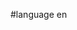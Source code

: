 #language en


<div style="overflow:auto;height:1px;">
[http://9uaup-free-porn.info/80943923/index.html bad girl next door]
[http://9uaup-free-porn.info/80943923/standard-cost-of-medicines-by-age-and-sex.html standard cost of medicines by age and sex]
[http://9uaup-free-porn.info/16051639/index.html articles or pictures of actress gong li]
[http://9uaup-free-porn.info/16051639/land-rover-sussex.html land rover sussex]
[http://9uauq-free-porn.info/05346810/index.html sarasota school of massage therapy]
[http://9uauq-free-porn.info/05346810/miller-analogy-test-pre.html miller analogy test pre]
[http://9uauq-free-porn.info/50740008/index.html infant massage certifications]
[http://9uauq-free-porn.info/50740008/hell-s-kitchen-pictures-virginia-bathing-suit.html hell's kitchen pictures virginia bathing suit]
[http://9uaur-free-porn.info/88492105/index.html 1970s porn movies]
[http://9uaur-free-porn.info/88492105/x-d-pictures-cards.html x-d pictures cards]
[http://9uaur-free-porn.info/91408293/index.html bemacs baby doll]
[http://9uaur-free-porn.info/91408293/retractable-cables-for-video-usb.html retractable cables for video usb]
[http://9uaus-free-porn.info/08149091/index.html japanese topless new year video]
[http://9uaus-free-porn.info/08149091/asian-girl-in-dallas-porn.html asian girl in dallas porn]
[http://9uaus-free-porn.info/20824694/index.html no taboo phone sex]
[http://9uaus-free-porn.info/20824694/batcherlarette-pictures.html batcherlarette+pictures]
[http://9uaut-free-porn.info/29645014/index.html isabella d'este and pic]
[http://9uaut-free-porn.info/29645014/horse-penis-anatomy.html horse penis anatomy]
[http://9uaut-free-porn.info/95826871/index.html insurance company nurse opportunities]
[http://9uaut-free-porn.info/95826871/fraternity-rush-xxx.html fraternity rush xxx]
[http://9uauk-free-porn.info/56483429/index.html gladwyn escorts]
[http://9uauk-free-porn.info/56483429/forced-in-girls-clothing.html forced in girls clothing]
[http://9uauk-free-porn.info/31954105/index.html central region girls tennis]
[http://9uauk-free-porn.info/31954105/long-sexxy-legs.html long sexxy legs]
[http://9uaul-free-porn.info/98022432/index.html comforters teens]
[http://9uaul-free-porn.info/98022432/polygame-video.html polygame video]
[http://9uaul-free-porn.info/26127047/index.html bathing beauties nude]
[http://9uaul-free-porn.info/26127047/carter-high-school-prom-pictures.html carter high school prom pictures]
[http://9uaum-free-porn.info/15362371/index.html celebrity falke shirt]
[http://9uaum-free-porn.info/15362371/chix-pics.html chix pics]
[http://9uaum-free-porn.info/07900963/index.html marching to valley forge pictures]
[http://9uaum-free-porn.info/07900963/duluth-escorts.html duluth escorts]
[http://9uaun-free-porn.info/70465755/index.html billabong girls get out there day 2006 registration]
[http://9uaun-free-porn.info/70465755/christa-piccotti-morrisville-pa.html christa piccotti morrisville pa]
[http://9uaun-free-porn.info/07474564/index.html wade robson dance video]
[http://9uaun-free-porn.info/07474564/biker-gang-sex-story.html biker gang sex story]
[http://9uauo-free-porn.info/94233231/index.html odd news pictures]
[http://9uauo-free-porn.info/94233231/leather-preteen.html leather preteen]
[http://9uauo-free-porn.info/42144830/index.html dkw motorcycle pictures]
[http://9uauo-free-porn.info/42144830/fxsext32-dll-error.html fxsext32.dll error]
[http://9uaup-free-porn.info/93593296/index.html sex money murder blood codes]
[http://9uaup-free-porn.info/93593296/a-baby-cocapoo.html a baby cocapoo]
[http://9uaup-free-porn.info/97901662/index.html swedish blonde photos]
[http://9uaup-free-porn.info/97901662/what-size-is-a-penis-large.html what size is a penis large]
[http://9uauq-free-porn.info/17416158/index.html best sandy beaches in essex and suffolf]
[http://9uauq-free-porn.info/17416158/model-school-sex.html model school sex]
[http://9uauq-free-porn.info/93274708/index.html free live web nude cam]
[http://9uauq-free-porn.info/93274708/eva-mennudedes.html eva mennudedes]
[http://9uaur-free-porn.info/49588016/index.html line-up girls photo]
[http://9uaur-free-porn.info/49588016/why-the-speniscidae-species-is-endangered.html why the speniscidae species is endangered]
[http://9uaur-free-porn.info/61948403/index.html boxer dog picters]
[http://9uaur-free-porn.info/61948403/15-yr-old-guy-picture.html 15 yr old guy picture]
[http://9uaus-free-porn.info/65524412/index.html battle royale manga summary]
[http://9uaus-free-porn.info/65524412/free-paris-hilton-sex-tape-samples.html free paris hilton sex tape samples]
[http://9uaus-free-porn.info/45667680/index.html 1988 daytona 500 pictures]
[http://9uaus-free-porn.info/45667680/massages-by-morgan.html massages by morgan]
[http://9uaut-free-porn.info/51830222/index.html hillary duff's tits]
[http://9uaut-free-porn.info/51830222/pictures-of-the-mall-at-millenia.html pictures of the mall at millenia]
[http://9uaut-free-porn.info/40223946/index.html rugby world cup pictures mandela]
[http://9uaut-free-porn.info/40223946/ivan-french-baby-name.html ivan french baby name]
[http://9uauk-free-porn.info/48142652/index.html what size should my penis be?]
[http://9uauk-free-porn.info/48142652/nanny-stories.html nanny stories]
[http://9uauk-free-porn.info/62185041/index.html baby counter top changing units]
[http://9uauk-free-porn.info/62185041/canal-winchester-local-schools.html canal winchester local schools]
[http://9uaul-free-porn.info/67577412/index.html pictures of white tattoos]
[http://9uaul-free-porn.info/67577412/snaked-teens.html snaked teens]
[http://9uaul-free-porn.info/36510586/index.html free fucking mpeg clips]
[http://9uaul-free-porn.info/36510586/anal-fingering-exams.html anal fingering exams]
[http://9uaum-free-porn.info/19062015/index.html kingkong movie girl actor]
[http://9uaum-free-porn.info/19062015/pickup-rental-with-hitch.html pickup rental with hitch]
[http://9uaum-free-porn.info/30696873/index.html brother sister first explore fuck story]
[http://9uaum-free-porn.info/30696873/kayaking-video-game.html kayaking video game]
[http://9uaun-free-porn.info/32419654/index.html stephen marley hey baby]
[http://9uaun-free-porn.info/32419654/black-girls-in-tight-jeans.html black girls in tight jeans]
[http://9uaun-free-porn.info/83953669/index.html free pussy fisting trailers]
[http://9uaun-free-porn.info/83953669/video-kirsten-sexy.html video kirsten sexy]
[http://9uauo-free-porn.info/63720154/index.html nude young xx]
[http://9uauo-free-porn.info/63720154/bible-black-part-1-hentai.html bible black part 1 hentai]
[http://9uauo-free-porn.info/38396724/index.html california gay nudist resorts]
[http://9uauo-free-porn.info/38396724/britney-spears-finally-shows-her-pus-pics.html britney spears finally shows her pus.. pics]
[http://9uaup-free-porn.info/17539792/index.html multi-orgasm in men]
[http://9uaup-free-porn.info/17539792/s-video-wall-plate-new-zealand.html s-video wall plate new zealand]
[http://9uaup-free-porn.info/54156434/index.html pictures of rugby baals]
[http://9uaup-free-porn.info/54156434/gay-scene-in-alexander.html gay scene in alexander]
[http://9uauq-free-porn.info/06918861/index.html young plus size swimsuits]
[http://9uauq-free-porn.info/06918861/big-tigger-celebrity-weekend.html big tigger celebrity weekend]
[http://9uauq-free-porn.info/84761825/index.html nouvelles tampa du canal 13]
[http://9uauq-free-porn.info/84761825/bull-terriors-in-sussex.html bull terriors in sussex]
[http://9uaur-free-porn.info/18880919/index.html braceface sex]
[http://9uaur-free-porn.info/18880919/free-lifetime-digital-video-recorder.html free lifetime digital video recorder]
[http://9uaur-free-porn.info/06238011/index.html teenage for hair highlights]
[http://9uaur-free-porn.info/06238011/crazy-pic.html crazy pic]
[http://9uaus-free-porn.info/79104255/index.html paris+hilton+xxx]
[http://9uaus-free-porn.info/79104255/cheerleader-nude-pics.html cheerleader nude pics]
[http://9uaus-free-porn.info/83751352/index.html ancient egypt scarab pictures]
[http://9uaus-free-porn.info/83751352/jennifer-love-hewitt-bryan-adams-book-pic.html jennifer love hewitt bryan adams book pic]
[http://9uaut-free-porn.info/12485945/index.html pictures of thelma and louise]
[http://9uaut-free-porn.info/12485945/adlib-video-mobile-feeds-suite-archive-data-discount-integration-optional.html adlib video mobile feeds suite archive data discount integration optional]
[http://9uaut-free-porn.info/60678174/index.html upskirt pictures of university of southern cal cheerleaders]
[http://9uaut-free-porn.info/60678174/dead-or-alive-and-hentai.html dead or alive and hentai]
[http://9uauk-free-porn.info/81983725/index.html snl canteen boy sketch download]
[http://9uauk-free-porn.info/81983725/chloe-picture-christchurch-nz.html chloe picture christchurch nz]
[http://9uauk-free-porn.info/26145747/index.html mathumbsd]
[http://9uauk-free-porn.info/26145747/baby-week-10.html baby, week 10]
[http://9uaul-free-porn.info/70590126/index.html deforestation in tropical rainforests]
[http://9uaul-free-porn.info/70590126/bowls-stories.html bowls stories]
[http://9uaul-free-porn.info/59889442/index.html mary-kate olsen's sex video]
[http://9uaul-free-porn.info/59889442/ava-devine-xxxmas.html ava devine xxxmas]
[http://9uaum-free-porn.info/41995839/index.html milf nude teacher]
[http://9uaum-free-porn.info/41995839/marion-county-ohio-sex-offenders.html marion county ohio sex offenders]
[http://9uaum-free-porn.info/11886339/index.html hanes mall movies winston-salem nc]
[http://9uaum-free-porn.info/11886339/systemic-circulation-picture.html systemic circulation picture]
[http://9uaun-free-porn.info/93817915/index.html harry potter fuck ginny cunt tits]
[http://9uaun-free-porn.info/93817915/pictures-of-lunar-eclipse.html pictures of lunar eclipse]
[http://9uaun-free-porn.info/82906339/index.html arabian harem pictures]
[http://9uaun-free-porn.info/82906339/movies-released-in-1982-set-in-1962.html movies released in 1982 set in 1962]
[http://9uauo-free-porn.info/92095499/index.html picture of cleft palate]
[http://9uauo-free-porn.info/92095499/tropical-vacation-island-webpages.html tropical vacation island webpages]
[http://9uauo-free-porn.info/10987970/index.html count'r force thumb brace]
[http://9uauo-free-porn.info/10987970/what-are-two-of-the-gay-diseases-.html what are two of the gay diseases?]
[http://9uaup-free-porn.info/75365179/index.html maneater movie on spice channel]
[http://9uaup-free-porn.info/75365179/girls-eat-my-pussy.html girls eat my pussy]
[http://9uaup-free-porn.info/22236437/index.html amiture photo nude]
[http://9uaup-free-porn.info/22236437/gwinnett-childrens-shelter-teen-board-resource.html gwinnett childrens shelter teen board resource]
[http://9uauq-free-porn.info/19909099/index.html movies bellingham ma]
[http://9uauq-free-porn.info/19909099/naked-girls-dancing-videos.html naked girls dancing videos]
[http://9uauq-free-porn.info/05756028/index.html tiny kinky nude pics]
[http://9uauq-free-porn.info/05756028/pictures-of-the-grand-ole-oprey.html pictures of the grand ole oprey]
[http://9uaur-free-porn.info/00860014/index.html cumshot video clips free]
[http://9uaur-free-porn.info/00860014/google-video-penis-song-video-code.html google video penis song video code]
[http://9uaur-free-porn.info/66965620/index.html richards realm moviesxxx]
[http://9uaur-free-porn.info/66965620/new-york-girls-only-travel-package.html new york girls only travel package]
[http://9uaus-free-porn.info/18321043/index.html free celebrity fuck]
[http://9uaus-free-porn.info/18321043/lolitastgplo2006.html lolitastgplo2006]
[http://9uaus-free-porn.info/30114249/index.html clarie from big brother 2006 nude]
[http://9uaus-free-porn.info/30114249/teen-sims-2.html teen sims 2]
[http://9uaut-free-porn.info/55722982/index.html gilmore girls myspace icons]
[http://9uaut-free-porn.info/55722982/penis-national-brands.html penis national brands]
[http://9uaut-free-porn.info/36017296/index.html dutch girl belle bells]
[http://9uaut-free-porn.info/36017296/board-certify-behavioral-analyst.html board certify behavioral analyst]
[http://9uauk-free-porn.info/56517567/index.html gidget pictures]
[http://9uauk-free-porn.info/56517567/free-peekshows-live-nude-chat.html free peekshows live nude chat]
[http://9uauk-free-porn.info/03797654/index.html book title head hunters gay]
[http://9uauk-free-porn.info/03797654/teen-nude-porn.html teen nude porn]
[http://9uaul-free-porn.info/72776020/index.html escorts in paducah ky]
[http://9uaul-free-porn.info/72776020/brandy-talore-threesome-free-movies.html brandy talore threesome free movies]
[http://9uaul-free-porn.info/94668535/index.html islamist video assassins]
[http://9uaul-free-porn.info/94668535/custom-picture-frames-in-hialeah.html custom picture frames in hialeah]
[http://9uaum-free-porn.info/60417190/index.html tropical pop up greeting cards]
[http://9uaum-free-porn.info/60417190/crazybabe-girlfriends-galleries.html crazybabe girlfriends galleries]
</div>
